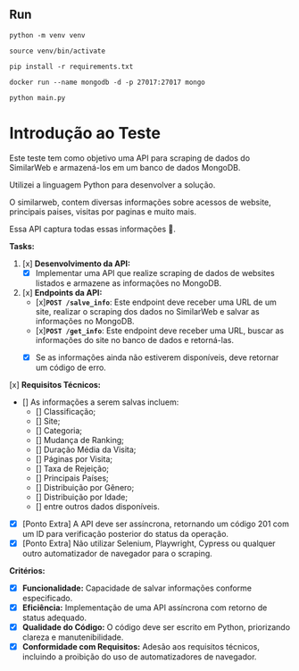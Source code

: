 ## Run

`python -m venv venv`

`source venv/bin/activate`

`pip install -r requirements.txt`

`docker run --name mongodb -d -p 27017:27017 mongo`

`python main.py`


# Introdução ao Teste

Este teste tem como objetivo uma API para scraping de dados do SimilarWeb e armazená-los em um banco de dados MongoDB. 

Utilizei a linguagem Python para desenvolver a solução.

O similarweb, contem diversas informações sobre acessos de website, principais paises, visitas por paginas e muito mais. 

Essa API captura todas essas informações 🙂.

**Tasks:**

1. [x] **Desenvolvimento da API:**
    - [x] Implementar uma API que realize scraping de dados de websites listados e armazene as informações no MongoDB.
2. [x] **Endpoints da API:**
    - [x]**`POST /salve_info`**: Este endpoint deve receber uma URL de um site, realizar o scraping dos dados no SimilarWeb e salvar as informações no MongoDB.
    - [x]**`POST /get_info`**: Este endpoint deve receber uma URL, buscar as informações do site no banco de dados e retorná-las. 
    - [x] Se as informações ainda não estiverem disponíveis, deve retornar um código de erro.
    

[x] **Requisitos Técnicos:**

- [] As informações a serem salvas incluem: 
  - [] Classificação;
  - [] Site;
  - [] Categoria;
  - [] Mudança de Ranking;
  - [] Duração Média da Visita;
  - [] Páginas por Visita;
  - [] Taxa de Rejeição;
  - [] Principais Países;
  - [] Distribuição por Gênero;
  - [] Distribuição por Idade;
  - [] entre outros dados disponíveis.

- [x] [Ponto Extra] A API deve ser assíncrona, retornando um código 201 com um ID para verificação posterior do status da operação.
- [x] [Ponto Extra] Não utilizar Selenium, Playwright, Cypress ou qualquer outro automatizador de navegador para o scraping.

**Critérios:**

- [x] **Funcionalidade:** Capacidade de salvar informações conforme especificado.
- [x] **Eficiência:** Implementação de uma API assíncrona com retorno de status adequado.
- [x] **Qualidade do Código:** O código deve ser escrito em Python, priorizando clareza e manutenibilidade.
- [x] **Conformidade com Requisitos:** Adesão aos requisitos técnicos, incluindo a proibição do uso de automatizadores de navegador.
